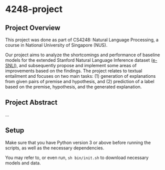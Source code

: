 # 4248-project

## Project Overview 

This project was done as part of CS4248: Natural Language Processing, a course in National University of Singapore (NUS).

Our project aims to analyze the shortcomings and performance of baseline models for the extended Stanford Natural Language Inference dataset ([e-SNLI](https://github.com/OanaMariaCamburu/e-SNLI)), and subsequently propose and implement some areas of improvements based on the findings. The project relates to textual entailment and focuses on two main tasks: (1) generation of explanations from given pairs of premise and hypothesis, and (2) prediction of a label based on the premise, hypothesis, and the generated explanation.

## Project Abstract

...

## Setup

Make sure that you have Python version 3 or above before running the scripts, as well as the necessary dependencies.

You may refer to, or even run, `sh bin/init.sh` to download necessary models and data.
